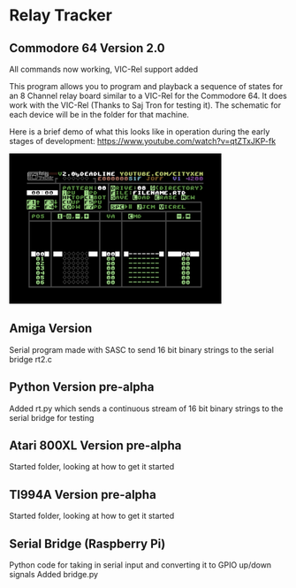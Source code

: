 # Relay Tracker

## Commodore 64 Version 2.0

All commands now working, VIC-Rel support added

This program allows you to program and playback a sequence of states for an 8 Channel relay board similar to a VIC-Rel for the Commodore 64. It does work with the VIC-Rel (Thanks to Saj Tron for testing it). The schematic for each device will be in the folder for that machine.

Here is a brief demo of what this looks like in operation during the early stages of development: https://www.youtube.com/watch?v=qtZTxJKP-fk

![C64Version](https://github.com/cityxen/RelayTracker/blob/master/commodore64/screenshots/relay_tracker-image-actual-v2.0-1-tn.png)

## Amiga Version

Serial program made with SASC to send 16 bit binary strings to the serial bridge
rt2.c

## Python Version pre-alpha

Added rt.py which sends a continuous stream of 16 bit binary strings to the serial bridge for testing

## Atari 800XL Version pre-alpha

Started folder, looking at how to get it started

## TI994A Version pre-alpha

Started folder, looking at how to get it started

## Serial Bridge (Raspberry Pi)

Python code for taking in serial input and converting it to GPIO up/down signals
Added bridge.py
